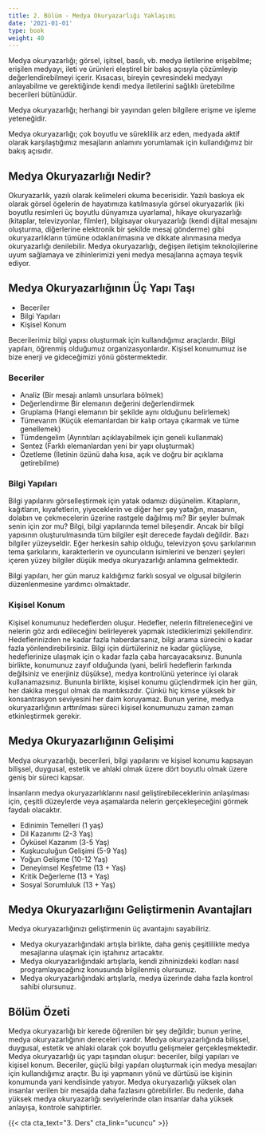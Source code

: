 ```yaml
---
title: 2. Bölüm - Medya Okuryazarlığı Yaklaşımı
date: '2021-01-01'
type: book
weight: 40
---
```


Medya okuryazarlığı; görsel, işitsel, basılı, vb. medya iletilerine erişebilme; erişilen medyayı, ileti ve ürünleri eleştirel bir bakış açısıyla çözümleyip değerlendirebilmeyi içerir. Kısacası, bireyin çevresindeki medyayı anlayabilme ve gerektiğinde kendi medya iletilerini sağlıklı üretebilme becerileri bütünüdür.

Medya okuryazarlığı; herhangi bir yayından gelen bilgilere erişme ve işleme yeteneğidir.

Medya okuryazarlığı; çok boyutlu ve süreklilik arz eden, medyada aktif olarak karşılaştığımız mesajların anlamını yorumlamak için kullandığımız bir bakış açısıdır. 

<!--more-->

## Medya Okuryazarlığı Nedir?

Okuryazarlık, yazılı olarak kelimeleri okuma becerisidir. Yazılı baskıya ek olarak görsel ögelerin de hayatımıza katılmasıyla  görsel okuryazarlık (iki boyutlu resimleri üç boyutlu dünyamıza uyarlama), hikaye okuryazarlığı (kitaplar, televizyonlar, filmler), bilgisayar okuryazarlığı (kendi dijital mesajını oluşturma, diğerlerine elektronik bir şekilde mesaj gönderme) gibi okuryazarlıkların tümüne odaklanılmasına ve dikkate alınmasına medya okuryazarlığı denilebilir. 
Medya okuryazarlığı, değişen iletişim teknolojilerine uyum sağlamaya ve zihinlerimizi yeni medya mesajlarına açmaya teşvik ediyor.


## Medya Okuryazarlığının Üç Yapı Taşı

- Beceriler
- Bilgi Yapıları
- Kişisel Konum

Becerilerimiz bilgi yapısı oluşturmak için kullandığımız araçlardır. Bilgi yapıları, öğrenmiş olduğumuz organizasyonlardır. Kişisel konumumuz ise bize enerji ve gideceğimizi yönü göstermektedir. 

### Beceriler 

- Analiz (Bir mesajı anlamlı unsurlara bölmek)
- Değerlendirme Bir elemanın değerini değerlendirmek
- Gruplama (Hangi elemanın bir şekilde aynı olduğunu belirlemek)
- Tümevarım (Küçük elemanlardan bir kalıp ortaya çıkarmak ve tüme genellemek)
- Tümdengelim (Ayrıntıları açıklayabilmek için geneli kullanmak)
- Sentez (Farklı elemanlardan yeni bir yapı oluşturmak)
- Özetleme (İletinin özünü daha kısa, açık ve doğru bir açıklama getirebilme)

### Bilgi Yapıları

Bilgi yapılarını görselleştirmek için yatak odamızı düşünelim. Kitapların, kağıtların, kıyafetlerin, yiyeceklerin ve diğer her şey yatağın, masanın, dolabın ve çekmecelerin üzerine rastgele dağılmış mı? Bir şeyler bulmak senin için zor mu?
Bilgi, bilgi yapılarında temel bileşendir. Ancak bir bilgi yapısının oluşturulmasında tüm bilgiler eşit derecede faydalı değildir. Bazı bilgiler yüzeyseldir. Eğer herkesin sahip olduğu, televizyon şovu şarkılarının tema şarkılarını, karakterlerin ve oyuncuların isimlerini ve benzeri şeyleri içeren yüzey bilgiler düşük medya okuryazarlığı anlamına gelmektedir. 

Bilgi yapıları, her gün maruz kaldığımız farklı sosyal ve olgusal bilgilerin düzenlenmesine yardımcı olmaktadır.

### Kişisel Konum

Kişisel konumunuz hedeflerden oluşur. Hedefler, nelerin filtreleneceğini ve nelerin göz ardı edileceğini belirleyerek yapmak istediklerimizi şekillendirir. Hedeflerinizden ne kadar fazla haberdarsanız, bilgi arama sürecini o kadar fazla yönlendirebilirsiniz. Bilgi için dürtüleriniz ne kadar güçlüyse, hedeflerinize ulaşmak için o kadar fazla çaba harcayacaksınız. Bununla birlikte, konumunuz zayıf olduğunda (yani, belirli hedeflerin farkında değilsiniz ve enerjiniz düşükse), medya kontrolünü yeterince iyi olarak kullanamazsınız.
Bununla birlikte, kişisel konumu güçlendirmek için her gün, her dakika meşgul olmak da mantıksızdır. Çünkü hiç kimse yüksek bir konsantrasyon seviyesini her daim koruyamaz. Bunun yerine, medya okuryazarlığının arttırılması süreci kişisel konumunuzu zaman zaman etkinleştirmek gerekir. 


## Medya Okuryazarlığının Gelişimi

Medya okuryazarlığı, becerileri, bilgi yapılarını ve kişisel konumu kapsayan bilişsel, duygusal, estetik ve ahlaki olmak üzere dört boyutlu olmak üzere geniş bir süreci kapsar. 

İnsanların medya okuryazarlıklarını nasıl geliştirebileceklerinin anlaşılması için, çeşitli düzeylerde veya aşamalarda nelerin gerçekleşeceğini görmek faydalı olacaktır. 

- Edinimin Temelleri (1 yaş)
- Dil Kazanımı (2-3 Yaş)
- Öyküsel Kazanım (3-5 Yaş)
- Kuşkuculuğun Gelişimi (5-9 Yaş)
- Yoğun Gelişme (10-12 Yaş)
- Deneyimsel Keşfetme (13 + Yaş)
- Kritik Değerleme (13 + Yaş)
- Sosyal Sorumluluk (13 + Yaş)

## Medya Okuryazarlığını Geliştirmenin Avantajları

Medya okuryazarlığınızı geliştirmenin üç avantajını sayabiliriz. 
- Medya okuryazarlığındaki artışla birlikte, daha geniş çeşitlilikte medya mesajlarına ulaşmak için iştahınız artacaktır. 
- Medya okuryazarlığındaki artışlarla, kendi zihninizdeki kodları nasıl programlayacağınız konusunda bilgilenmiş olursunuz. 
- Medya okuryazarlığındaki artışlarla, medya üzerinde daha fazla kontrol sahibi olursunuz.

## Bölüm Özeti

Medya okuryazarlığı bir kerede öğrenilen bir şey değildir; bunun yerine, medya okuryazarlığının dereceleri vardır. Medya okuryazarlığında bilişsel, duygusal, estetik ve ahlaki olarak çok boyutlu gelişmeler gerçekleşmektedir. 
Medya okuryazarlığı üç yapı taşından oluşur: beceriler, bilgi yapıları ve kişisel konum. Beceriler, güçlü bilgi yapıları oluşturmak için medya mesajları için kullandığımız araçtır. Bu işi yapmanın yönü ve dürtüsü ise kişinin konumunda yani kendisinde yatıyor.
Medya okuryazarlığı yüksek olan insanlar verilen bir mesajda daha fazlasını görebilirler. Bu nedenle, daha yüksek medya okuryazarlığı seviyelerinde olan insanlar daha yüksek anlayışa, kontrole sahiptirler.

{{< cta cta_text="3. Ders" cta_link="ucuncu" >}}







